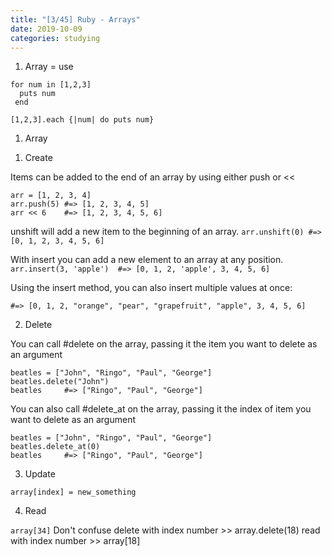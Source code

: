 ```yaml
---
title: "[3/45] Ruby - Arrays"
date: 2019-10-09
categories: studying
---
```



1. Array = use 

```
for num in [1,2,3]
  puts num
 end
```

```
[1,2,3].each {|num| do puts num}
```


1. Array 

1) Create

Items can be added to the end of an array by using either push or <<
```
arr = [1, 2, 3, 4]
arr.push(5) #=> [1, 2, 3, 4, 5]
arr << 6    #=> [1, 2, 3, 4, 5, 6]
```
unshift will add a new item to the beginning of an array.
```arr.unshift(0) #=> [0, 1, 2, 3, 4, 5, 6]```

With insert you can add a new element to an array at any position.
```arr.insert(3, 'apple')  #=> [0, 1, 2, 'apple', 3, 4, 5, 6]```

Using the insert method, you can also insert multiple values at once:
```arr.insert(3, 'orange', 'pear', 'grapefruit')
#=> [0, 1, 2, "orange", "pear", "grapefruit", "apple", 3, 4, 5, 6]
```

2) Delete

You can call #delete on the array, passing it the item you want to delete as an argument
```
beatles = ["John", "Ringo", "Paul", "George"]
beatles.delete("John")
beatles     #=> ["Ringo", "Paul", "George"]
```
You can also call #delete_at on the array, passing it the index of item you want to delete as an argument
```
beatles = ["John", "Ringo", "Paul", "George"]
beatles.delete_at(0)
beatles     #=> ["Ringo", "Paul", "George"]
```

3) Update

```array[index] = new_something ```

4) Read

```array[34]```
Don't confuse
delete with index number >> array.delete(18)
read   with index number >> array[18]


